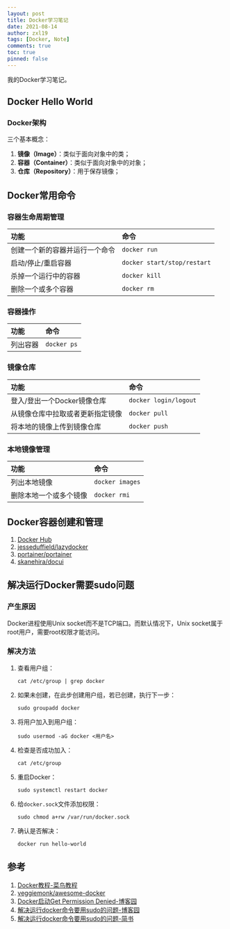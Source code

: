 ```yaml
---
layout: post
title: Docker学习笔记
date: 2021-08-14
author: zxl19
tags: [Docker, Note]
comments: true
toc: true
pinned: false
---
```


我的Docker学习笔记。

<!-- more -->

## Docker Hello World

### Docker架构

三个基本概念：

1. **镜像（Image）**：类似于面向对象中的类；
2. **容器（Container）**：类似于面向对象中的对象；
3. **仓库（Repository）**：用于保存镜像；

## Docker常用命令

### 容器生命周期管理

| 功能 | 命令 |
| :------ | :------ |
| 创建一个新的容器并运行一个命令 | `docker run` |
| 启动/停止/重启容器 | `docker start/stop/restart` |
| 杀掉一个运行中的容器 | `docker kill` |
| 删除一个或多个容器 | `docker rm` |

### 容器操作

| 功能 | 命令 |
| :------ | :------ |
| 列出容器 | `docker ps` |

### 镜像仓库

| 功能 | 命令 |
| :------ | :------ |
| 登入/登出一个Docker镜像仓库 | `docker login/logout` |
| 从镜像仓库中拉取或者更新指定镜像 | `docker pull` |
| 将本地的镜像上传到镜像仓库 | `docker push` |

### 本地镜像管理

| 功能 | 命令 |
| :------ | :------ |
| 列出本地镜像 | `docker images` |
| 删除本地一个或多个镜像 | `docker rmi` |

## Docker容器创建和管理

1. [Docker Hub](https://hub.docker.com)
2. [jesseduffield/lazydocker](https://github.com/jesseduffield/lazydocker)
3. [portainer/portainer](https://github.com/portainer/portainer)
4. [skanehira/docui](https://github.com/skanehira/docui)

## 解决运行Docker需要sudo问题

### 产生原因

Docker进程使用Unix socket而不是TCP端口。而默认情况下，Unix socket属于root用户，需要root权限才能访问。

### 解决方法

1. 查看用户组：

    ```shell
    cat /etc/group | grep docker
    ```

2. 如果未创建，在此步创建用户组，若已创建，执行下一步：

    ```shell
    sudo groupadd docker
    ```

3. 将用户加入到用户组：

    ```shell
    sudo usermod -aG docker <用户名>
    ```

4. 检查是否成功加入：

    ```shell
    cat /etc/group
    ```

5. 重启Docker：

    ```shell
    sudo systemctl restart docker
    ```

6. 给`docker.sock`文件添加权限：

    ```shell
    sudo chmod a+rw /var/run/docker.sock
    ```

7. 确认是否解决：

    ```shell
    docker run hello-world
    ```

## 参考

1. [Docker教程-菜鸟教程](https://www.runoob.com/docker/docker-tutorial.html)
2. [veggiemonk/awesome-docker](https://github.com/veggiemonk/awesome-docker)
3. [Docker启动Get Permission Denied-博客园](https://www.cnblogs.com/informatics/p/8276172.html)
4. [解决运行docker命令要用sudo的问题-博客园](https://www.cnblogs.com/zyh1994/p/13688542.html)
5. [解决运行docker命令要用sudo的问题-简书](https://www.jianshu.com/p/1354e0506753)
